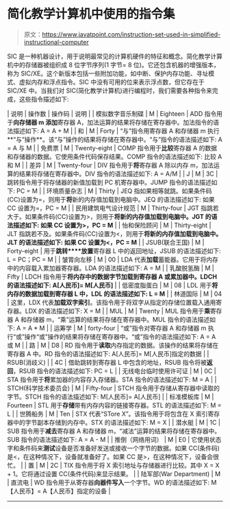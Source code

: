 # 简化教学计算机中使用的指令集

> 原文：<https://www.javatpoint.com/instruction-set-used-in-simplified-instructional-computer>

SIC 是一种机器设计，用于说明最常见的计算机硬件的特征和概念。简化教学计算机中的存储器被组织成 8 位字节序列(1 字节= 8 位)。它还包含机器的增强版本，称为 SIC/XE。这个新版本包括一些附加功能，如中断、保护内存功能、寻址模式、虚拟内存和浮点指令。SIC 中没有可用的位来表示浮点数，但它存在于 SIC/XE 中。当我们对 SIC(简化教学计算机)进行编程时，我们需要各种指令来完成，这些指令描述如下:

| 说明 | 操作数 | 操作码 | 说明 |
| 模拟数字音乐制碟 | M | Eighteen | ADD 指令用于**向存储器 m 添加**寄存器 A，加法运算的结果将存储在寄存器中。加法指令的语法描述如下:
A = A + M |
| 和 | M | Forty | “与”指令用寄存器 A 和存储器 m 执行**“与”操作**。该“与”操作的结果将存储在寄存器中。“与”指令的语法描述如下:
A = A 与 M |
| 免费票 | M | Twenty-eight | COMP 指令用于**比较**寄存器 A 的数据和存储器的数据。它使用条件代码保存结果。COMP 指令的语法描述如下:
比较 A 和 M |
| 差异 | M | Twenty-four | DIV 指令用于**将**寄存器 A 除以内存 m，加法运算的结果将存储在寄存器中。DIV 指令的语法描述如下:
A = A/M |
| J | M | 3C | 跳转指令用于将存储器的新值加载到 PC 机寄存器中。JUMP 指令的语法描述如下:
PC = M |
| 环境质量杂志 | M | Thirty | JEQ 指如果相等就跳。如果条件码(CC)设置为=，则用于**将**新的内存值加载到电脑中。JEQ 的语法描述如下:
如果 CC 设置为=，PC = M |
| 民用建筑电气设计规范 | M | Thirty-four | JGT 指跳若大于。如果条件码(CC)设置为>，则用于**将新的内存值加载到电脑中。JGT 的语法描述如下:
如果 CC 设置为>，PC = M** |
| 怡和保险顾问 | M | Thirty-eight | JLT 指跳若不及。如果条件码(CC)设置为<，则用于**将新的内存值加载到电脑中。JLT 的语法描述如下:
如果 CC 设置为<，PC = M** |
| JSUB(联合王国) | M | Forty-eight | 用于**跳转****放置**寄存器 L 中的返回地址，JSUB 的语法描述如下:
L = PC；PC = M |
| 皱胃向左移 | M | 00 | LDA 代表**加载**蓄能器。它用于将内存中的内容载入累加器寄存器。LDA 的语法描述如下:
A = M |
| 乳酸脱氢酶 | M | Fifty | LDCH 指令用于**将内存中的数据字节加载到寄存器 A 或累加器中。LDCH 的语法描述如下:
A[人民币]= M[人民币]** |
| 低密度脂蛋白 | M | 08 | LDL 用于**将内存的数据加载到寄存器 L 中，LDL 的语法描述如下:
L = M** |
| 林道国际 | M | 04 | 这里，LDX 代表**加载双字索引**。该指令用于将双字从指定的存储位置载入通用寄存器。LDX 的语法描述如下:
X = M |
| MUL | M | Twenty | MUL 指令用于**乘**寄存器 A 和存储器 m，“乘”运算的结果将存储在寄存器中。MUL 指令的语法描述如下:
A = A * M |
| 运筹学 | M | forty-four | “或”指令对寄存器 A 和存储器 m 执行“或”操作“或”操作的结果将存储在寄存器中。“或”指令的语法描述如下:
A = A 或 M |
| 路 | M | D8 | RD 指令用于**读取**内存指定的数据。该操作的结果将存储在寄存器 A 中。RD 指令的语法描述如下:
A[人民币]= M[人民币]指定的数据 |
| RSUB(消歧义) |  | 4C | 借助跳转到寄存器 L 中包含的地址，RSUB 指令将被**返回**，RSUB 指令的语法描述如下:
PC = L |
| 无线电台临时使用许可证 | M | 0C | STA 指令用于**将**累加器的内容存入存储器。STA 指令的语法描述如下:
M = A |
| STCH(科学技术委员会) | M | Fifty-four | STCH 指令用于存储从寄存器中读取的字节。STCH 指令的语法描述如下:
M[人民币]= A[人民币] |
| 标准模板库 | M | Fourteen | STL 用于**存储**带有内存内容的链接寄存器。STL 的语法描述如下:
M = L |
| 世腾船务 | M | Ten | STX 代表“STore X”。该指令用于将包含在 X 索引寄存器中的字节副本存储到内存中。STX 的语法描述如下:
M = X |
| 潜水艇 | M | 1C | SUB 指令用于**减去**寄存器 A 和存储器 m，“减法”运算的结果将存储在寄存器中。SUB 指令的语法描述如下:
A = A - M |
| 推倒（网络用词） | M | E0 | 它使用状态字和条件码来**测试**设备是否准备好发送或接收一个字节的数据。如果 CC(条件码)是<，在这种情况下，设备就准备好了。如果 CC 是>，在这种情况下，设备会很忙。 |
| 置 | M | 2C | TIX 指令用于将 X 索引地址与存储器进行比较。其中 X = X + 1。它将通过设置 CC(条件代码)来显示结果。 |
| 陆军部(War Department) | M | 直流电 | WD 指令用于从寄存器**向器件写入**一个字节。WD 的语法描述如下:
M【人民币】= A【人民币】指定的设备 |

* * *